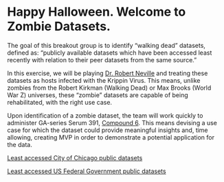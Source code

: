 # Happy Halloween. Welcome to Zombie Datasets.

The goal of this breakout group is to identify “walking dead” datasets, defined as: “publicly available datasets which have been accessed least recently with relation to their peer datasets from the same source.”

In this exercise, we will be playing [Dr. Robert Neville](http://imlegend.wikia.com/wiki/Robert_Neville_(film)) and treating these datasets as hosts infected with the Krippin Virus. This means, unlike zombies from the Robert Kirkman (Walking Dead) or Max Brooks (World War Z) universes, these “zombie” datasets are capable of being rehabilitated, with the right use case.

Upon identification of a zombie dataset, the team will work quickly to administer GA-series Serum 391, [Compound 6](http://imlegend.wikia.com/wiki/Compound_6). This means devising a use case for which the dataset could provide meaningful insights and, time allowing, creating MVP in order to demonstrate a potential application for the data.

[Least accessed City of Chicago public datasets](https://data.cityofchicago.org/browse?limitTo=datasets&page=17)

[Least accessed US Federal Government public datasets](https://catalog.data.gov/dataset?page=9899)
